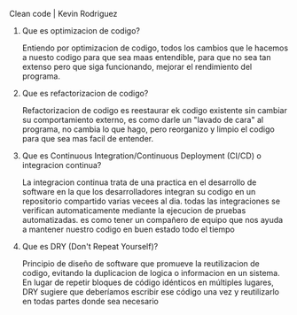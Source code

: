 

Clean code | Kevin Rodriguez

1. Que es optimizacion de codigo?

    Entiendo por optimizacion de codigo, todos los cambios que le hacemos a nuesto codigo para que sea maas entendible, para que no sea tan extenso 
    pero que siga funcionando, mejorar el rendimiento del programa.

2. Que es refactorizacion de codigo?

    Refactorizacion de codigo es reestaurar ek codigo existente sin cambiar su comportamiento externo, es como darle un "lavado de cara" al programa, no cambia lo que hago, pero reorganizo y limpio el codigo para que sea mas facil de entender. 

3. Que es Continuous Integration/Continuous Deployment (CI/CD) o integracion continua?

    La integracion continua trata de una practica en el desarrollo de software en la que los desarrolladores integran su codigo en un repositorio compartido varias vecees al dia. todas las integraciones se verifican automaticamente mediante la ejecucion de pruebas automatizadas. es como tener un compañero de equipo que nos ayuda a mantener nuestro codigo en buen estado todo el tiempo 

4. Que es DRY (Don't Repeat Yourself)?

    Principio de diseño de software que promueve la reutilizacion de codigo, evitando la duplicacion de logica o informacion en un sistema. En lugar de repetir bloques de código idénticos en múltiples lugares, DRY sugiere que deberíamos escribir ese código una vez y reutilizarlo en todas partes donde sea necesario